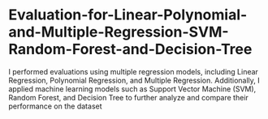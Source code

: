 # Evaluation-for-Linear-Polynomial-and-Multiple-Regression-SVM-Random-Forest-and-Decision-Tree

I performed evaluations using multiple regression models, including Linear Regression, Polynomial Regression, and Multiple Regression. Additionally, I applied machine learning models such as Support Vector Machine (SVM), Random Forest, and Decision Tree to further analyze and compare their performance on the dataset
